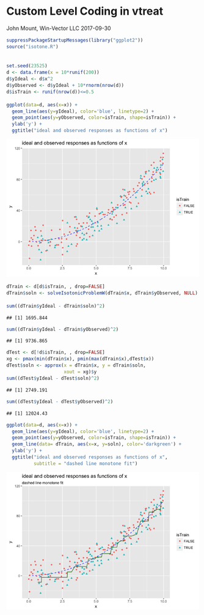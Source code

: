 Custom Level Coding in vtreat
================
John Mount, Win-Vector LLC
2017-09-30

``` r
suppressPackageStartupMessages(library("ggplot2"))
source("isotone.R")


set.seed(23525)
d <- data.frame(x = 10*runif(200))
d$yIdeal <- d$x^2
d$yObserved <- d$yIdeal + 10*rnorm(nrow(d))
d$isTrain <- runif(nrow(d))<=0.5

ggplot(data=d, aes(x=x)) + 
  geom_line(aes(y=yIdeal), color='blue', linetype=2) + 
  geom_point(aes(y=yObserved, color=isTrain, shape=isTrain)) +
  ylab('y') +
  ggtitle("ideal and observed responses as functions of x")
```

![](MonotoneCoder_files/figure-markdown_github-ascii_identifiers/unnamed-chunk-1-1.png)

``` r
dTrain <- d[d$isTrain, , drop=FALSE]
dTrain$soln <- solveIsotonicProblemW(dTrain$x, dTrain$yObserved, NULL)

sum((dTrain$yIdeal - dTrain$soln)^2)
```

    ## [1] 1695.844

``` r
sum((dTrain$yIdeal - dTrain$yObserved)^2)
```

    ## [1] 9736.865

``` r
dTest <- d[!d$isTrain, , drop=FALSE]
xg <- pmax(min(dTrain$x), pmin(max(dTrain$x),dTest$x))
dTest$soln <- approx(x = dTrain$x, y = dTrain$soln, 
                     xout = xg)$y
sum((dTest$yIdeal - dTest$soln)^2)
```

    ## [1] 2749.191

``` r
sum((dTest$yIdeal - dTest$yObserved)^2)
```

    ## [1] 12024.43

``` r
ggplot(data=d, aes(x=x)) + 
  geom_line(aes(y=yIdeal), color='blue', linetype=2) + 
  geom_point(aes(y=yObserved, color=isTrain, shape=isTrain)) +
  geom_line(data= dTrain, aes(x=x, y=soln), color='darkgreen') +
  ylab('y') +
  ggtitle("ideal and observed responses as functions of x",
          subtitle = "dashed line monotone fit")
```

![](MonotoneCoder_files/figure-markdown_github-ascii_identifiers/unnamed-chunk-1-2.png)
